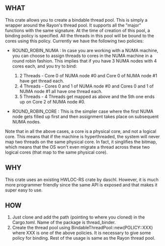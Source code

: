 ## WHAT
This crate allows you to create a bindable thread pool. This is simply a wrapper around the Rayon's thread pool. It supports all the "major" functions with the same signature. At the time of creation of this pool, a binding policy is specified. All the threads in this pool will be bound to the cores using this policy. Currently we have the following two policies:

* ROUND_ROBIN_NUMA : In case you are working with a NUMA machine, you can choose to assign threads to cores in the NUMA machine in a round robin fashion. This implies that if you have 3 NUMA nodes with 4 cores each, and you try to bind:
    1. 2 Threads - Core 0 of NUMA node #0 and Core 0 of NUMA node #1 have get thread each.
    2. 4 Threads - Cores 0 and 1 of NUMA node #0 and Cores 0 and 1 of NUMA node #1 all have one thread each.
    3. 5 Threads - 4 Threads get mapped as above and the 5th one ends up on Core 2 of NUMA node #0.

* ROUND_ROBIN_CORE : This is the simpler case where the first NUMA node gets filled up first and then assignment takes place on subsequent NUMA nodes.


Note that in all the above cases, a core is a physical core, and not a logical core. This means that if the machine is hyperthreaded, the system will never map two threads on the same physical core. In fact, it singlifies the bitmap, which means that the OS won't even migrate a thread across these two logical cores (that map to the same physical core).

## WHY
This crate uses an existing HWLOC-RS crate by daschl. However, it is much more programmer friendly since the same API is exposed and that makes it super easy to use.

## HOW
1. Just clone and add the path (pointing to where you cloned) in the Cargo.toml. Name of the package is thread_binder.
2. Create the thread pool using BindableThreadPool::new(POLICY::XXX) where XXX is one of the above policies. It is necessary to give some policy for binding. Rest of the usage is same as the Rayon thread pool.
